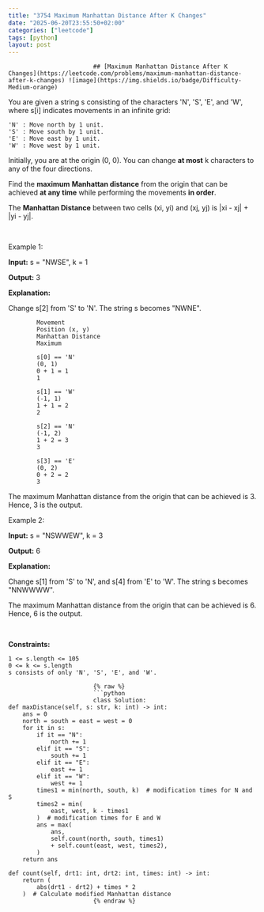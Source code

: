 ```yaml
---
title: "3754 Maximum Manhattan Distance After K Changes"
date: "2025-06-20T23:55:50+02:00"
categories: ["leetcode"]
tags: [python]
layout: post
---
```



                            ## [Maximum Manhattan Distance After K Changes](https://leetcode.com/problems/maximum-manhattan-distance-after-k-changes) ![image](https://img.shields.io/badge/Difficulty-Medium-orange)

You are given a string s consisting of the characters 'N', 'S', 'E', and 'W', where s[i] indicates movements in an infinite grid:

	'N' : Move north by 1 unit.
	'S' : Move south by 1 unit.
	'E' : Move east by 1 unit.
	'W' : Move west by 1 unit.

Initially, you are at the origin (0, 0). You can change **at most** k characters to any of the four directions.

Find the **maximum** **Manhattan distance** from the origin that can be achieved **at any time** while performing the movements **in order**.

The **Manhattan Distance** between two cells (xi, yi) and (xj, yj) is |xi - xj| + |yi - yj|.

 

Example 1:

**Input:** s = "NWSE", k = 1

**Output:** 3

**Explanation:**

Change s[2] from 'S' to 'N'. The string s becomes "NWNE".

			Movement
			Position (x, y)
			Manhattan Distance
			Maximum

			s[0] == 'N'
			(0, 1)
			0 + 1 = 1
			1

			s[1] == 'W'
			(-1, 1)
			1 + 1 = 2
			2

			s[2] == 'N'
			(-1, 2)
			1 + 2 = 3
			3

			s[3] == 'E'
			(0, 2)
			0 + 2 = 2
			3

The maximum Manhattan distance from the origin that can be achieved is 3. Hence, 3 is the output.

Example 2:

**Input:** s = "NSWWEW", k = 3

**Output:** 6

**Explanation:**

Change s[1] from 'S' to 'N', and s[4] from 'E' to 'W'. The string s becomes "NNWWWW".

The maximum Manhattan distance from the origin that can be achieved is 6. Hence, 6 is the output.

 

**Constraints:**

	1 <= s.length <= 105
	0 <= k <= s.length
	s consists of only 'N', 'S', 'E', and 'W'.

                            {% raw %}
                            ```python
                            class Solution:
    def maxDistance(self, s: str, k: int) -> int:
        ans = 0
        north = south = east = west = 0
        for it in s:
            if it == "N":
                north += 1
            elif it == "S":
                south += 1
            elif it == "E":
                east += 1
            elif it == "W":
                west += 1
            times1 = min(north, south, k)  # modification times for N and S
            times2 = min(
                east, west, k - times1
            )  # modification times for E and W
            ans = max(
                ans,
                self.count(north, south, times1)
                + self.count(east, west, times2),
            )
        return ans

    def count(self, drt1: int, drt2: int, times: int) -> int:
        return (
            abs(drt1 - drt2) + times * 2
        )  # Calculate modified Manhattan distance
                            {% endraw %}
                            